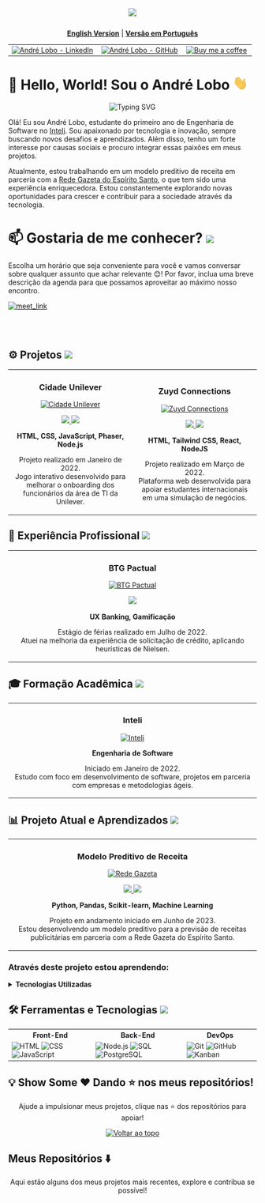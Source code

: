 <h1 align="center">
  <img src="https://cardivo.vercel.app/api?name=André%20Lobo&description=Engenheiro%20de%20Software%20em%20formação,%20apaixonado%20por%20tecnologia%20e%20inovação.%20Busco%20desafios%20que%20me%20permitam%20crescer%20e%20contribuir%20para%20projetos%20que%20impactam%20positivamente%20a%20sociedade.&image=https://raw.githubusercontent.com/AndreLobo1/AndreLobo1/main/images/andre_lobo.jpg&backgroundColor=%23ffffff&animation=true" />
</h1>

<div align="center">
  <a href="README_en.md"><b>English Version</b></a> |
  <a href="README_pt.md"><b>Versão em Português</b></a>
</div>

<table align="center">
  <tr>
    <td align="center" style="padding-right: 10px;">
      <a href="https://www.linkedin.com/in/andre-lobo-dev/" target="_blank">
        <img src="https://bentos.jkominovic.dev/api/v1/bento-cards?url=https%3A%2F%2Fwww.linkedin.com%2Fin%2Fandre-lobo-dev%2F&subtitle=@andre-lobo-dev&size=square" alt="André Lobo - LinkedIn">
      </a>
    </td>
    <td align="center" style="padding-right: 10px;">
      <a href="https://github.com/AndreLobo1" target="_blank">
        <img src="https://bentos.jkominovic.dev/api/v1/bento-cards?url=https%3A%2F%2Fgithub.com%2FAndreLobo1&subtitle=%2FAndreLobo1&size=square" alt="André Lobo - GitHub">
      </a>
    </td>
    <td align="center" style="padding-right: 10px;">
      <a href="https://buymeacoffee.com/andrelobo" target="_blank">
        <img src="https://bmc.link/assets/img/custom_images/orange_img.png" alt="Buy me a coffee">
      </a>
    </td>
  </tr>
</table>

# 👋 Hello, World! Sou o André Lobo <img src="https://raw.githubusercontent.com/ABSphreak/ABSphreak/master/gifs/Hi.gif" width="30px">

<p align="center">
  <img src="https://readme-typing-svg.herokuapp.com?duration=4000&pause=800&color=195AB4&center=true&vCenter=true&width=500&lines=Engenheiro+de+Software+em+Formação;Eterno+Estudante;Voluntário;Apaixonado+por+Tecnologia" alt="Typing SVG" />
</p>

Olá! Eu sou André Lobo, estudante do primeiro ano de Engenharia de Software no [Inteli](https://www.inteli.edu.br/). Sou apaixonado por tecnologia e inovação, sempre buscando novos desafios e aprendizados. Além disso, tenho um forte interesse por causas sociais e procuro integrar essas paixões em meus projetos.

Atualmente, estou trabalhando em um modelo preditivo de receita em parceria com a [Rede Gazeta do Espírito Santo](https://www.gazetaonline.com.br/), o que tem sido uma experiência enriquecedora. Estou constantemente explorando novas oportunidades para crescer e contribuir para a sociedade através da tecnologia.

# 📫 Gostaria de me conhecer? <img src="https://github.com/TheDudeThatCode/TheDudeThatCode/blob/master/Assets/Handshake.gif" height="32px">

Escolha um horário que seja conveniente para você e vamos conversar sobre qualquer assunto que achar relevante 😊! Por favor, inclua uma breve descrição da agenda para que possamos aproveitar ao máximo nosso encontro.

<a href="https://calendly.com/andrelobo/papo-com-andre-lobo" target="_blank">
    <img width="498" alt="meet_link" src="https://user-images.githubusercontent.com/15426564/144297439-f530f383-e73e-41e0-9914-a9b7d3f432e5.png">
</a>

<br><br>

## ⚙️ Projetos <img src="https://media.giphy.com/media/VgCDAzcKvsR6OM0uWg/giphy.gif" width="50px">
<div align="center">
	<table>
		<tr>
			<td width="50%">
				<h3 align="center">Cidade Unilever</h3>
				<div align="center">  
					<a href='#'>
						<img src="images/cidade_unilever.png" alt="Cidade Unilever" height="150" />
					</a>
					<p>
						<a href="#" target="_blank">
							<img src="https://img.shields.io/badge/Repo-lightgrey?style=for-the-badge&logo=github"/>
						</a>  
						<a href="#" target="_blank">
              <img src="https://img.shields.io/badge/Live-lightgrey?style=for-the-badge&color=0892d0"/>
						</a>
					</p>
					<p><strong>HTML, CSS, JavaScript, Phaser, Node.js</strong></p>
          <p>
            Projeto realizado em Janeiro de 2022. <br> Jogo interativo desenvolvido para melhorar o onboarding dos funcionários da área de TI da Unilever.
					</p>
				</div>
			</td>
			<td width="50%">
				<h3 align="center">Zuyd Connections</h3>
				<div align="center" >  
					<a href='#' target="_blank">
						<img src="images/zuyd_connections.png" alt="Zuyd Connections" height="150" />
					</a>
					<p>
						<a href="#" target="_blank">
							<img src="https://img.shields.io/badge/Repo-lightgrey?style=for-the-badge&logo=github"/>
						</a>  
						<a href="#" target="_blank">
							<img src="https://img.shields.io/badge/Live-lightgrey?style=for-the-badge&color=0892d0"/>
						</a>	
					</p>
					<p><strong>HTML, Tailwind CSS, React, NodeJS</strong></p>
          <p>
            Projeto realizado em Março de 2022. <br> Plataforma web desenvolvida para apoiar estudantes internacionais em uma simulação de negócios.
					</p>
				</div>
        </tr>
	</table>
</div>

## 🏢 Experiência Profissional <img src="https://github.com/TheDudeThatCode/TheDudeThatCode/blob/master/Assets/Developer.gif" height="32px">
<div align="center">
	<table>
		<tr>
			<td width="50%">
				<h3 align="center">BTG Pactual</h3>
				<div align="center">  
					<a href='#' target="_blank">
						<img src="images/btg_pactual.png" alt="BTG Pactual" height="150" />
					</a>
					<p>
						<a href="#" target="_blank">
							<img src="https://img.shields.io/badge/Repo-lightgrey?style=for-the-badge&logo=github"/>
						</a>  	
					</p>
					<p><strong>UX Banking, Gamificação</strong></p>
          <p>
            Estágio de férias realizado em Julho de 2022. <br> Atuei na melhoria da experiência de solicitação de crédito, aplicando heurísticas de Nielsen.
					</p>
				</div>
        </tr>
	</table>
</div>

## 🎓 Formação Acadêmica <img src="https://github.com/TheDudeThatCode/TheDudeThatCode/blob/master/Assets/Book.gif" height="32px">
<div align="center">
	<table>
		<tr>
			<td width="50%">
				<h3 align="center">Inteli</h3>
				<div align="center">  
					<a href='#' target="_blank">
						<img src="images/inteli_logo.png" alt="Inteli" height="150" />
					</a>
					<p><strong>Engenharia de Software</strong></p>
          <p>Iniciado em Janeiro de 2022. <br> Estudo com foco em desenvolvimento de software, projetos em parceria com empresas e metodologias ágeis.</p>
				</div>
        </tr>
	</table>
</div>

## 📊 Projeto Atual e Aprendizados <img src="https://media.giphy.com/media/f9XgHHnPnDjOF1hWpl/giphy.gif" height="32px">
<div align="center">
	<table>
		<tr>
			<td width="50%">
				<h3 align="center">Modelo Preditivo de Receita</h3>
				<div align="center">  
										<a href='#'>
						<img src="images/rede_gazeta.png" alt="Rede Gazeta" height="150" />
					</a>
					<p>
						<a href="#" target="_blank">
							<img src="https://img.shields.io/badge/Repo-lightgrey?style=for-the-badge&logo=github"/>
						</a>  
						<a href="#" target="_blank">
							<img src="https://img.shields.io/badge/Live-lightgrey?style=for-the-badge&color=0892d0"/>
						</a>	
					</p>
					<p><strong>Python, Pandas, Scikit-learn, Machine Learning</strong></p>
					<p>Projeto em andamento iniciado em Junho de 2023.<br>
						Estou desenvolvendo um modelo preditivo para a previsão de receitas publicitárias em parceria com a Rede Gazeta do Espírito Santo.</p>
				</div>
			</td>
		</tr>
	</table>
</div>

### Através deste projeto estou aprendendo:
<details>
  <summary><b>Tecnologias Utilizadas</b></summary>
  <br>
  <table>
    <tr>
      <td><img src="https://upload.wikimedia.org/wikipedia/commons/0/0a/Python.svg" alt="Python" width="50"></td>
      <td><img src="https://upload.wikimedia.org/wikipedia/commons/e/ed/Pandas_logo.svg" alt="Pandas" width="50"></td>
      <td><img src="https://upload.wikimedia.org/wikipedia/commons/3/31/NumPy_logo_2020.svg" alt="NumPy" width="50"></td>
      <td><img src="https://upload.wikimedia.org/wikipedia/commons/4/45/Scikit_learn_logo_small.svg" alt="Scikit-learn" width="50"></td>
      <td><img src="https://upload.wikimedia.org/wikipedia/commons/3/38/TensorFlow_logo.svg" alt="TensorFlow" width="50"></td>
      <td><img src="https://upload.wikimedia.org/wikipedia/commons/1/1b/R_logo.svg" alt="R" width="50"></td>
    </tr>
  </table>
</details>

## 🛠️ Ferramentas e Tecnologias <img src="https://github.com/TheDudeThatCode/TheDudeThatCode/blob/master/Assets/tools.gif" height="30px">

<table>
  <tr>
    <th>Front-End</th>
    <th>Back-End</th>
    <th>DevOps</th>
  </tr>
  <tr>
    <td>
      <img src="https://via.placeholder.com/50" alt="HTML" />
      <img src="https://via.placeholder.com/50" alt="CSS" />
      <img src="https://via.placeholder.com/50" alt="JavaScript" />
    </td>
    <td>
      <img src="https://via.placeholder.com/50" alt="Node.js" />
      <img src="https://via.placeholder.com/50" alt="SQL" />
      <img src="https://via.placeholder.com/50" alt="PostgreSQL" />
    </td>
    <td>
      <img src="https://via.placeholder.com/50" alt="Git" />
      <img src="https://via.placeholder.com/50" alt="GitHub" />
      <img src="https://via.placeholder.com/50" alt="Kanban" />
    </td>
  </tr>
</table>

## 💡 Show Some ❤️ Dando ⭐ nos meus repositórios!
<p align="center">Ajude a impulsionar meus projetos, clique nas ⭐ dos repositórios para apoiar!</p>

<a href="#top" style="text-align:center;display:block;margin:0 auto;width:150px;">
  <img src="https://img.shields.io/badge/Voltar_ao_topo-0097A7?style=for-the-badge&logo=up-arrow&logoColor=white" alt="Voltar ao topo" />
</a>

## Meus Repositórios ⬇️
<p align="center">Aqui estão alguns dos meus projetos mais recentes, explore e contribua se possível!</p>

